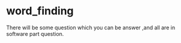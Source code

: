 # word_finding
There will be some question which you can be answer ,and all are in software part question.
